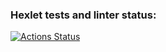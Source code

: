 ### Hexlet tests and linter status:
[![Actions Status](https://github.com/AlekseiUsov/frontend-project-lvl1/workflows/hexlet-check/badge.svg)](https://github.com/AlekseiUsov/frontend-project-lvl1/actions)